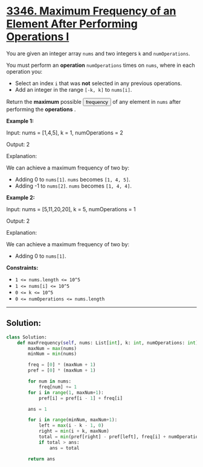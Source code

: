 # [3346. Maximum Frequency of an Element After Performing Operations I](https://leetcode.com/problems/maximum-frequency-of-an-element-after-performing-operations-i/description/?envType=daily-question&envId=2025-10-19)

You are given an integer array <code>nums</code> and two integers <code>k</code> and <code>numOperations</code>.

You must perform an **operation**  <code>numOperations</code> times on <code>nums</code>, where in each operation you:

- Select an index <code>i</code> that was **not**  selected in any previous operations.
- Add an integer in the range <code>[-k, k]</code> to <code>nums[i]</code>.

Return the **maximum**  possible <button type="button" aria-haspopup="dialog" aria-expanded="false" aria-controls="radix-:r1n:" data-state="closed" class="">frequency</button> of any element in <code>nums</code> after performing the **operations** .

**Example 1:** 

<div class="example-block">
Input: nums = [1,4,5], k = 1, numOperations = 2

Output: 2

Explanation:

We can achieve a maximum frequency of two by:

- Adding 0 to <code>nums[1]</code>. <code>nums</code> becomes <code>[1, 4, 5]</code>.
- Adding -1 to <code>nums[2]</code>. <code>nums</code> becomes <code>[1, 4, 4]</code>.

**Example 2:** 

<div class="example-block">
Input: nums = [5,11,20,20], k = 5, numOperations = 1

Output: 2

Explanation:

We can achieve a maximum frequency of two by:

- Adding 0 to <code>nums[1]</code>.

**Constraints:** 

- <code>1 <= nums.length <= 10^5</code>
- <code>1 <= nums[i] <= 10^5</code>
- <code>0 <= k <= 10^5</code>
- <code>0 <= numOperations <= nums.length</code>

---

## Solution:

```python
class Solution:
    def maxFrequency(self, nums: List[int], k: int, numOperations: int) -> int:
        maxNum = max(nums)
        minNum = min(nums)

        freq = [0] * (maxNum + 1)
        pref = [0] * (maxNum + 1)

        for num in nums:
            freq[num] += 1
        for i in range(1, maxNum+1):
            pref[i] = pref[i - 1] + freq[i]

        ans = 1

        for i in range(minNum, maxNum+1):
            left = max(i - k - 1, 0)
            right = min(i + k, maxNum)
            total = min(pref[right] - pref[left], freq[i] + numOperations)
            if total > ans:
                ans = total

        return ans
```